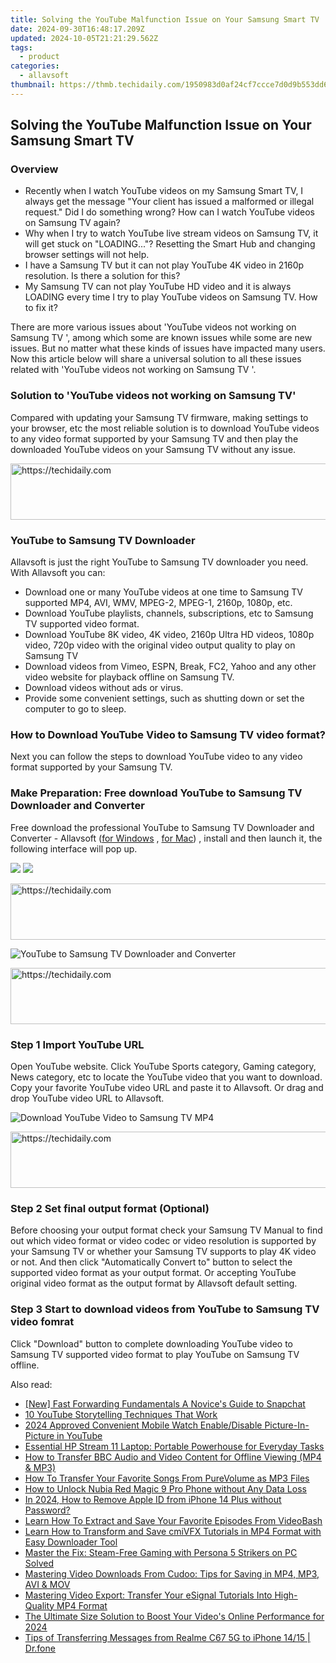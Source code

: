 ```yaml
---
title: Solving the YouTube Malfunction Issue on Your Samsung Smart TV
date: 2024-09-30T16:48:17.209Z
updated: 2024-10-05T21:21:29.562Z
tags:
  - product
categories:
  - allavsoft
thumbnail: https://thmb.techidaily.com/1950983d0af24cf7ccce7d0d9b553dd604417e3bd4a6dbac12c3df842a2a8fe2.jpg
---
```


## Solving the YouTube Malfunction Issue on Your Samsung Smart TV

### Overview

* Recently when I watch YouTube videos on my Samsung Smart TV, I always get the message "Your client has issued a malformed or illegal request." Did I do something wrong? How can I watch YouTube videos on Samsung TV again?
* Why when I try to watch YouTube live stream videos on Samsung TV, it will get stuck on "LOADING..."? Resetting the Smart Hub and changing browser settings will not help.
* I have a Samsung TV but it can not play YouTube 4K video in 2160p resolution. Is there a solution for this?
* My Samsung TV can not play YouTube HD video and it is always LOADING every time I try to play YouTube videos on Samsung TV. How to fix it?

There are more various issues about 'YouTube videos not working on Samsung TV ', among which some are known issues while some are new issues. But no matter what these kinds of issues have impacted many users. Now this article below will share a universal solution to all these issues related with 'YouTube videos not working on Samsung TV '.

### Solution to 'YouTube videos not working on Samsung TV'

Compared with updating your Samsung TV firmware, making settings to your browser, etc the most reliable solution is to download YouTube videos to any video format supported by your Samsung TV and then play the downloaded YouTube videos on your Samsung TV without any issue.

<!-- affiliate ads begin -->
<a href="https://appsumo.8odi.net/c/5597632/2105882/7443" target="_top" id="2105882">
  <img src="//a.impactradius-go.com/display-ad/7443-2105882" border="0" alt="https://techidaily.com" width="728" height="90"/>
</a>
<img height="0" width="0" src="https://appsumo.8odi.net/i/5597632/2105882/7443" style="position:absolute;visibility:hidden;" border="0" />
<!-- affiliate ads end -->

### YouTube to Samsung TV Downloader

Allavsoft is just the right YouTube to Samsung TV downloader you need. With Allavsoft you can:

* Download one or many YouTube videos at one time to Samsung TV supported MP4, AVI, WMV, MPEG-2, MPEG-1, 2160p, 1080p, etc.
* Download YouTube playlists, channels, subscriptions, etc to Samsung TV supported video format.
* Download YouTube 8K video, 4K video, 2160p Ultra HD videos, 1080p video, 720p video with the original video output quality to play on Samsung TV
* Download videos from Vimeo, ESPN, Break, FC2, Yahoo and any other video website for playback offline on Samsung TV.
* Download videos without ads or virus.
* Provide some convenient settings, such as shutting down or set the computer to go to sleep.

### How to Download YouTube Video to Samsung TV video format?

Next you can follow the steps to download YouTube video to any video format supported by your Samsung TV.

### Make Preparation: Free download YouTube to Samsung TV Downloader and Converter

Free download the professional YouTube to Samsung TV Downloader and Converter - Allavsoft ([for Windows](https://tools.techidaily.com/allavsoft/products/) , [for Mac](https://tools.techidaily.com/allavsoft/products/)) , install and then launch it, the following interface will pop up.

[![](https://www.allavsoft.com/how-to/../images/how-to/free-download-win.jpg)](https://tools.techidaily.com/allavsoft/products/) [![](https://www.allavsoft.com/how-to/../images/how-to/free-download-mac.jpg)](https://tools.techidaily.com/allavsoft/products/)

<!-- affiliate ads begin -->
<a href="https://ephamedtechinc.pxf.io/c/5597632/2136619/26400" target="_top" id="2136619">
  <img src="//a.impactradius-go.com/display-ad/26400-2136619" border="0" alt="https://techidaily.com" width="728" height="90"/>
</a>
<img height="0" width="0" src="https://ephamedtechinc.pxf.io/i/5597632/2136619/26400" style="position:absolute;visibility:hidden;" border="0" />
<!-- affiliate ads end -->

![YouTube to Samsung TV Downloader and Converter](https://www.allavsoft.com/how-to/../images/allavsoft/screen-shot-600.jpg)

<!-- affiliate ads begin -->
<a href="https://ephamedtechinc.pxf.io/c/5597632/2137224/26400" target="_top" id="2137224">
  <img src="//a.impactradius-go.com/display-ad/26400-2137224" border="0" alt="https://techidaily.com" width="728" height="90"/>
</a>
<img height="0" width="0" src="https://ephamedtechinc.pxf.io/i/5597632/2137224/26400" style="position:absolute;visibility:hidden;" border="0" />
<!-- affiliate ads end -->

### Step 1 Import YouTube URL

Open YouTube website. Click YouTube Sports category, Gaming category, News category, etc to locate the YouTube video that you want to download. Copy your favorite YouTube video URL and paste it to Allavsoft. Or drag and drop YouTube video URL to Allavsoft.

![Download YouTube Video to Samsung TV MP4](https://www.allavsoft.com/how-to/../images/how-to/download-rtmp-video/download-rtmp-video.jpg)

<!-- affiliate ads begin -->
<a href="https://laganoo.pxf.io/c/5597632/1528696/16446" target="_top" id="1528696">
  <img src="//a.impactradius-go.com/display-ad/16446-1528696" border="0" alt="https://techidaily.com" width="728" height="90"/>
</a>
<img height="0" width="0" src="https://laganoo.pxf.io/i/5597632/1528696/16446" style="position:absolute;visibility:hidden;" border="0" />
<!-- affiliate ads end -->

### Step 2 Set final output format (Optional)

Before choosing your output format check your Samsung TV Manual to find out which video format or video codec or video resolution is supported by your Samsung TV or whether your Samsung TV supports to play 4K video or not. And then click "Automatically Convert to" button to select the supported video format as your output format. Or accepting YouTube original video format as the output format by Allavsoft default setting.

### Step 3 Start to download videos from YouTube to Samsung TV video fomrat

Click "Download" button to complete downloading YouTube video to Samsung TV supported video format to play YouTube on Samsung TV offline.

<ins class="adsbygoogle"
     style="display:block"
     data-ad-format="autorelaxed"
     data-ad-client="ca-pub-7571918770474297"
     data-ad-slot="1223367746"></ins>

<ins class="adsbygoogle"
     style="display:block"
     data-ad-client="ca-pub-7571918770474297"
     data-ad-slot="8358498916"
     data-ad-format="auto"
     data-full-width-responsive="true"></ins>

<span class="atpl-alsoreadstyle">Also read:</span>
<div><ul>
<li><a href="https://vp-tips.techidaily.com/new-fast-forwarding-fundamentals-a-novices-guide-to-snapchat/"><u>[New] Fast Forwarding Fundamentals A Novice's Guide to Snapchat</u></a></li>
<li><a href="https://youtube-data.techidaily.com/utube-storytelling-techniques-that-work/"><u>10 YouTube Storytelling Techniques That Work</u></a></li>
<li><a href="https://extra-resources.techidaily.com/2024-approved-convenient-mobile-watch-enabledisable-picture-in-picture-in-youtube/"><u>2024 Approved Convenient Mobile Watch Enable/Disable Picture-In-Picture in YouTube</u></a></li>
<li><a href="https://buynow-info.techidaily.com/essential-hp-stream-11-laptop-portable-powerhouse-for-everyday-tasks/"><u>Essential HP Stream 11 Laptop: Portable Powerhouse for Everyday Tasks</u></a></li>
<li><a href="https://win-unique.techidaily.com/how-to-transfer-bbc-audio-and-video-content-for-offline-viewing-mp4-and-mp3/"><u>How to Transfer BBC Audio and Video Content for Offline Viewing (MP4 & MP3)</u></a></li>
<li><a href="https://win-unique.techidaily.com/how-to-transfer-your-favorite-songs-from-purevolume-as-mp3-files/"><u>How To Transfer Your Favorite Songs From PureVolume as MP3 Files</u></a></li>
<li><a href="https://easy-unlock-android.techidaily.com/how-to-unlock-nubia-red-magic-9-pro-phone-without-any-data-loss-by-drfone-android/"><u>How to Unlock Nubia Red Magic 9 Pro Phone without Any Data Loss</u></a></li>
<li><a href="https://apple-account.techidaily.com/in-2024-how-to-remove-apple-id-from-iphone-14-plus-without-password-by-drfone-ios/"><u>In 2024, How to Remove Apple ID from iPhone 14 Plus without Password?</u></a></li>
<li><a href="https://win-unique.techidaily.com/learn-how-to-extract-and-save-your-favorite-episodes-from-videobash/"><u>Learn How To Extract and Save Your Favorite Episodes From VideoBash</u></a></li>
<li><a href="https://win-unique.techidaily.com/learn-how-to-transform-and-save-cmivfx-tutorials-in-mp4-format-with-easy-downloader-tool/"><u>Learn How to Transform and Save cmiVFX Tutorials in MP4 Format with Easy Downloader Tool</u></a></li>
<li><a href="https://win-able.techidaily.com/master-the-fix-steam-free-gaming-with-persona-5-strikers-on-pc-solved/"><u>Master the Fix: Steam-Free Gaming with Persona 5 Strikers on PC Solved</u></a></li>
<li><a href="https://win-unique.techidaily.com/mastering-video-downloads-from-cudoo-tips-for-saving-in-mp4-mp3-avi-and-mov/"><u>Mastering Video Downloads From Cudoo: Tips for Saving in MP4, MP3, AVI & MOV</u></a></li>
<li><a href="https://win-unique.techidaily.com/mastering-video-export-transfer-your-esignal-tutorials-into-high-quality-mp4-format/"><u>Mastering Video Export: Transfer Your eSignal Tutorials Into High-Quality MP4 Format</u></a></li>
<li><a href="https://youtube-docs.techidaily.com/ltimate-size-solution-to-boost-your-videos-online-performance-for-2024/"><u>The Ultimate Size Solution to Boost Your Video's Online Performance for 2024</u></a></li>
<li><a href="https://android-transfer.techidaily.com/tips-of-transferring-messages-from-realme-c67-5g-to-iphone-1415-drfone-by-drfone-transfer-from-android-transfer-from-android/"><u>Tips of Transferring Messages from Realme C67 5G to iPhone 14/15 | Dr.fone</u></a></li>
</ul></div>


